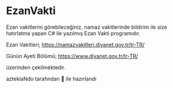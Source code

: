 # EzanVakti

Ezan vakitlerini görebileceğiniz, namaz vakitlerinde bildirim ile size hatırlatma yapan C# ile yazılmış Ezan Vakti programıdır.

Ezan Vakitleri;
https://namazvakitleri.diyanet.gov.tr/tr-TR/

Günün Ayeti Bölümü;
https://www.diyanet.gov.tr/tr-TR/

üzerinden çekilmektedir.


aztekiaNdo tarafından 💓 ile hazırlandı
